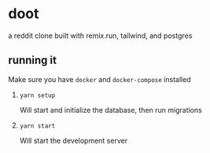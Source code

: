 # doot

a reddit clone built with remix.run, tailwind, and postgres

## running it

Make sure you have `docker` and `docker-compose` installed

1. `yarn setup`

    Will start and initialize the database, then run migrations

2. `yarn start`

    Will start the development server
